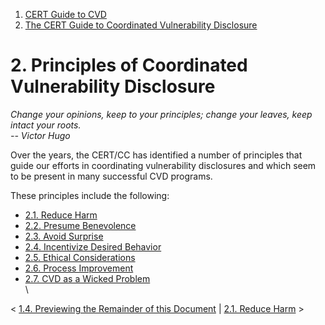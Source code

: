 



1.  [CERT Guide to CVD](index.html)
2.  [The CERT Guide to Coordinated Vulnerability
    Disclosure](The-CERT-Guide-to-Coordinated-Vulnerability-Disclosure_47677443.html)


# 2. Principles of Coordinated Vulnerability Disclosure 








*Change your opinions, keep to your principles; change your leaves, keep
intact your roots.*\
*--* *Victor Hugo*

Over the years, the CERT/CC has identified a number of principles that
guide our efforts in coordinating vulnerability disclosures and which
seem to be present in many successful CVD programs.

These principles include the following:

-   [2.1. Reduce Harm](2.1.-Reduce-Harm_47677451.html)
-   [2.2. Presume Benevolence](2.2.-Presume-Benevolence_47677452.html)
-   [2.3. Avoid Surprise](2.3.-Avoid-Surprise_47677453.html)
-   [2.4. Incentivize Desired
    Behavior](2.4.-Incentivize-Desired-Behavior_47677454.html)
-   [2.5. Ethical
    Considerations](2.5.-Ethical-Considerations_47677455.html)
-   [2.6. Process Improvement](2.6.-Process-Improvement_47677456.html)
-   [2.7. CVD as a Wicked
    Problem](2.7.-CVD-as-a-Wicked-Problem_47677457.html)\
    \



\< [1.4. Previewing the Remainder of this
Document](1.4.-Previewing-the-Remainder-of-this-Document_47677449.html)
\| [2.1. Reduce Harm](2.1.-Reduce-Harm_47677451.html) \>














